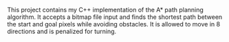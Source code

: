 This project contains my C++ implementation of the A* path planning algorithm. It accepts a bitmap file input and finds the shortest path between the start and goal pixels while avoiding obstacles. It is allowed to move in 8 directions and is penalized for turning.
